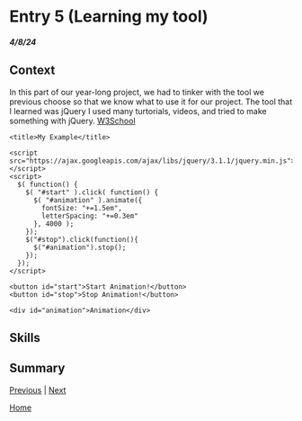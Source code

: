 # Entry 5 (Learning my tool)
##### 4/8/24
## Context 
In this part of our year-long project, we had to tinker with the tool we previous choose so that we know what to use it for our project. The tool that I learned was jQuery I used many turtorials, videos, and tried to make something with jQuery. 
[W3School](https://www.w3schools.com/jquERy/default.asp)

```<!DOCTYPE html>
<title>My Example</title>

<script src="https://ajax.googleapis.com/ajax/libs/jquery/3.1.1/jquery.min.js"></script>
<script>
  $( function() {
    $( "#start" ).click( function() {
      $( "#animation" ).animate({
        fontSize: "+=1.5em",
        letterSpacing: "+=0.3em"
      }, 4000 );   
    });
    $("#stop").click(function(){
      $("#animation").stop();
    });    
  });
</script>

<button id="start">Start Animation!</button>
<button id="stop">Stop Animation!</button>

<div id="animation">Animation</div>

```
## Skills 

## Summary 

[Previous](entry04.md) | [Next](entry06.md)

[Home](../README.md)
